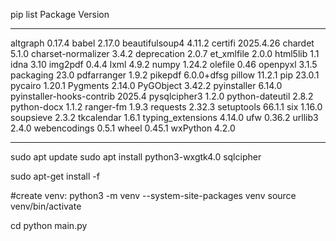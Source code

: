 pip list
Package                   Version
------------------------- ----------
altgraph                  0.17.4
babel                     2.17.0
beautifulsoup4            4.11.2
certifi                   2025.4.26
chardet                   5.1.0
charset-normalizer        3.4.2
deprecation               2.0.7
et_xmlfile                2.0.0
html5lib                  1.1
idna                      3.10
img2pdf                   0.4.4
lxml                      4.9.2
numpy                     1.24.2
olefile                   0.46
openpyxl                  3.1.5
packaging                 23.0
pdfarranger               1.9.2
pikepdf                   6.0.0+dfsg
pillow                    11.2.1
pip                       23.0.1
pycairo                   1.20.1
Pygments                  2.14.0
PyGObject                 3.42.2
pyinstaller               6.14.0
pyinstaller-hooks-contrib 2025.4
pysqlcipher3              1.2.0
python-dateutil           2.8.2
python-docx               1.1.2
ranger-fm                 1.9.3
requests                  2.32.3
setuptools                66.1.1
six                       1.16.0
soupsieve                 2.3.2
tkcalendar                1.6.1
typing_extensions         4.14.0
ufw                       0.36.2
urllib3                   2.4.0
webencodings              0.5.1
wheel                     0.45.1
wxPython                  4.2.0

----------
sudo apt update
sudo apt install python3-wxgtk4.0 sqlcipher

sudo apt-get install -f

#create venv:
python3 -m venv --system-site-packages venv
source venv/bin/activate

cd <awardswx dir>
python main.py


